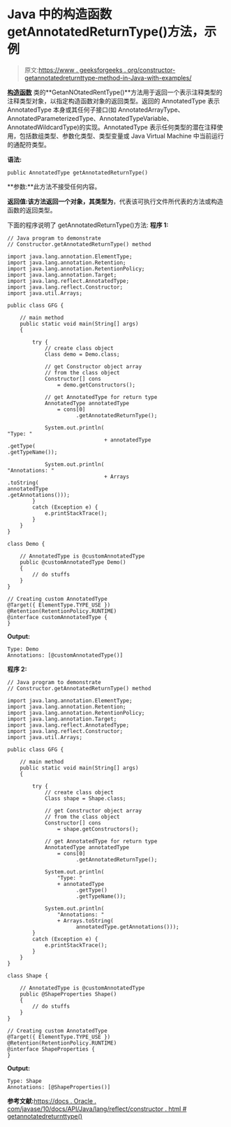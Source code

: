 # Java 中的构造函数 getAnnotatedReturnType()方法，示例

> 原文:[https://www . geeksforgeeks . org/constructor-getannotatedreturnttype-method-in-Java-with-examples/](https://www.geeksforgeeks.org/constructor-getannotatedreturntype-method-in-java-with-examples/)

**[构造函数](https://www.geeksforgeeks.org/constructors-in-java/)** 类的**GetanNOtatedRentType()**方法用于返回一个表示注释类型的注释类型对象，以指定构造函数对象的返回类型。返回的 AnnotatedType 表示 AnnotatedType 本身或其任何子接口(如 AnnotatedArrayType、AnnotatedParameterizedType、AnnotatedTypeVariable、AnnotatedWildcardType)的实现。AnnotatedType 表示任何类型的潜在注释使用，包括数组类型、参数化类型、类型变量或 Java Virtual Machine 中当前运行的通配符类型。

**语法:**

```
public AnnotatedType getAnnotatedReturnType()

```

**参数:**此方法不接受任何内容。

**返回值:**该方法返回一个**对象，其类型为**，代表该可执行文件所代表的方法或构造函数的返回类型。

下面的程序说明了 getAnnotatedReturnType()方法:
**程序 1:**

```
// Java program to demonstrate
// Constructor.getAnnotatedReturnType() method

import java.lang.annotation.ElementType;
import java.lang.annotation.Retention;
import java.lang.annotation.RetentionPolicy;
import java.lang.annotation.Target;
import java.lang.reflect.AnnotatedType;
import java.lang.reflect.Constructor;
import java.util.Arrays;

public class GFG {

    // main method
    public static void main(String[] args)
    {

        try {
            // create class object
            Class demo = Demo.class;

            // get Constructor object array
            // from the class object
            Constructor[] cons
                = demo.getConstructors();

            // get AnnotatedType for return type
            AnnotatedType annotatedType
                = cons[0]
                      .getAnnotatedReturnType();

            System.out.println(
"Type: "
                               + annotatedType
.getType(
.getTypeName());

            System.out.println(
"Annotations: "
                               + Arrays
.toString(
annotatedType
.getAnnotations()));
        }
        catch (Exception e) {
            e.printStackTrace();
        }
    }
}

class Demo {

    // AnnotatedType is @customAnnotatedType
    public @customAnnotatedType Demo()
    {
        // do stuffs
    }
}

// Creating custom AnnotatedType
@Target({ ElementType.TYPE_USE })
@Retention(RetentionPolicy.RUNTIME)
@interface customAnnotatedType {
}
```

**Output:**

```
Type: Demo
Annotations: [@customAnnotatedType()]

```

**程序 2:**

```
// Java program to demonstrate
// Constructor.getAnnotatedReturnType() method

import java.lang.annotation.ElementType;
import java.lang.annotation.Retention;
import java.lang.annotation.RetentionPolicy;
import java.lang.annotation.Target;
import java.lang.reflect.AnnotatedType;
import java.lang.reflect.Constructor;
import java.util.Arrays;

public class GFG {

    // main method
    public static void main(String[] args)
    {

        try {
            // create class object
            Class shape = Shape.class;

            // get Constructor object array
            // from the class object
            Constructor[] cons
                = shape.getConstructors();

            // get AnnotatedType for return type
            AnnotatedType annotatedType
                = cons[0]
                      .getAnnotatedReturnType();

            System.out.println(
                "Type: "
                + annotatedType
                      .getType()
                      .getTypeName());

            System.out.println(
                "Annotations: "
                + Arrays.toString(
                      annotatedType.getAnnotations()));
        }
        catch (Exception e) {
            e.printStackTrace();
        }
    }
}

class Shape {

    // AnnotatedType is @customAnnotatedType
    public @ShapeProperties Shape()
    {
        // do stuffs
    }
}

// Creating custom AnnotatedType
@Target({ ElementType.TYPE_USE })
@Retention(RetentionPolicy.RUNTIME)
@interface ShapeProperties {
}
```

**Output:**

```
Type: Shape
Annotations: [@ShapeProperties()]

```

**参考文献:**[https://docs . Oracle . com/javase/10/docs/API/Java/lang/reflect/constructor . html # getannotatedreturnttype()](https://docs.oracle.com/javase/10/docs/api/java/lang/reflect/Constructor.html#getAnnotatedReturnType())